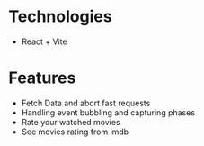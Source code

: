 # Technologies
- React + Vite

# Features
- Fetch Data and abort fast requests
- Handling event bubbling and capturing phases
- Rate your watched movies
- See movies rating from imdb